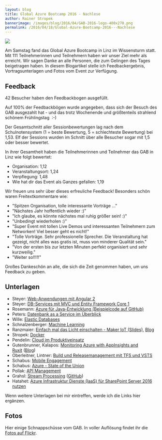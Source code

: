 ```yaml
---
layout: blog
title: Global Azure Bootcamp 2016 - Nachlese
author: Rainer Stropek
bannerimage: /images/blog/2016/04/GAB-2016-logo-400x270.png
permalink: /2016/04/18/Global-Azure-Bootcamp-2016---Nachlese
---
```


<p xmlns="http://www.w3.org/1999/xhtml">
  <img src="{{site.baseurl}}images/blog/2016/04/GAB/2016-04-08 CoderDojo-16.jpg" />
</p><p xmlns="http://www.w3.org/1999/xhtml">Am Samstag fand das Global Azure Bootcamp in Linz im Wissensturm statt. Mit 111 Teilnehmerinnen und Teilnehmern haben wir unser Ziel mehr als erreicht. Wir sagen Danke an alle Personen, die zum Gelingen des Tages beigetragen haben. In diesem Blogartikel stelle ich Feedbackergebnis, Vortragsunterlagen und Fotos vom Event zur Verfügung.</p><h2 xmlns="http://www.w3.org/1999/xhtml">Feedback</h2><p xmlns="http://www.w3.org/1999/xhtml">42 Besucher haben den Feedbackbogen ausgefüllt.</p><p class="highlighted" xmlns="http://www.w3.org/1999/xhtml">Auf 100% der Feedbackbögen wurde angegeben, dass sich der Besuch des GAB ausgezahlt hat - und das trotz Wochenende und größtenteils strahlend schönem Frühlingstag  :-)</p><p xmlns="http://www.w3.org/1999/xhtml">Der Gesamtschnitt aller Sessionbewertungen lag nach dem Schulnotensystem (1 = beste Bewertung, 5 = schlechteste Bewertung) bei 1,53. Elf der Sessions wurden im Schnitt über alle Besucher sogar mit 1,5 oder besser bewertet.</p><p xmlns="http://www.w3.org/1999/xhtml">In ihrer Gesamtheit haben die Teilnehmerinnen und Teilnehmer das GAB in Linz wie folgt bewertet:</p><ul xmlns="http://www.w3.org/1999/xhtml">
  <li>Organisation: 1,12</li>
  <li>Veranstaltungsort: 1,24</li>
  <li>Verpflegung: 1,48</li>
  <li>Wie hat dir das Event als Ganzes gefallen: 1,19</li>
</ul><p xmlns="http://www.w3.org/1999/xhtml">Wir freuen uns sehr über dieses erfreuliche Feedback! Besonders schön waren Freitextkommentare wie:</p><ul xmlns="http://www.w3.org/1999/xhtml">
  <li>"Spitzen Organisation, tolle interessante Vorträge ..."</li>
  <li>"Nächstes Jahr hoffentlich wieder :)"</li>
  <li>"Ich glaube, es könnte nächstes mal ruhig größer sein! :)"</li>
  <li>"Unbedingt wiederholen :)"</li>
  <li>"Super Event mit tollen Live Demos und interessanten Teilnehmern zum Networken! Viel besser geht es nicht!"</li>
  <li>"Tolle Vorträge. Sehr professionelle Sprecher. Die Veranstaltung hat gezeigt, nicht alles was gratis ist, muss von minderer Qualität sein."</li>
  <li>"Von der ersten bis zur letzten Minuten perfekt organisiert und sehr kurzweilig."</li>
  <li>"Weiter so!!!!!"</li>
</ul><p xmlns="http://www.w3.org/1999/xhtml">Großes Dankeschön an alle, die sich die Zeit genommen haben, um uns Feedback zu geben.</p><h2 xmlns="http://www.w3.org/1999/xhtml">Unterlagen</h2><ul xmlns="http://www.w3.org/1999/xhtml">
  <li>Steyer: <a href="http://www.softwarearchitekt.at/post/2016/04/16/unterlagen-zum-vortrag-moderne-web-anwendungen-mit-angular-2-vom-global-azure-bootcamp-in-linz-april-2016.aspx" target="_blank">Web-Anwendungen mit Angular 2</a></li>
  <li>Steyer: <a href="http://www.softwarearchitekt.at/post/2016/04/16/unterlagen-zum-vortrag-datenbasierte-services-mit-mvc-core-1-und-ef-core-1-vom-global-azure-bootcamp-in-linz-april-2016.aspx" target="_blank">DB-Services mit MVC und Entity Framework Core 1</a></li>
  <li>Rosemann: <a href="https://github.com/scintillation/talks/tree/master/meimarie" target="_blank">Azure für Java-Entwicklung (Beispielcode auf GitHub)</a></li>
  <li>Peters: <a href="{{site.baseurl}}images/blog/2016/04/Fit 4 Azure SQL.PDF" target="_blank">Datenbank as a Service im Überblick</a></li>
  <li>Wille: <a href="https://github.com/christophwille/demosatconferences/tree/master/gab16" target="_blank">Elastic Databases</a></li>
  <li>Schnalzenberger: <a href="{{site.baseurl}}images/blog/2016/04/2016-04 Global Azure Bootcamp MachineLearning.7z" target="_blank">Machine Learning</a></li>
  <li>Ranzmaier: <a href="https://onedrive.live.com/redir?resid=9999FA49EB6E4451!466095&amp;authkey=!AKq7rFUciMDRfhU&amp;ithint=file%2cpptx" target="_blank">Einfach mal das Licht einschalten - Maker IoT (Slides)</a>, <a href="http://www.dotnet.xyz/" target="_blank">Blog</a></li>
  <li>Stropek: <a href="https://github.com/rstropek/DockerVS2015Intro/" target="_blank">Docker</a></li>
  <li>Pendelin: <a href="{{site.baseurl}}images/blog/2016/04/Monitoring Azure with AppInsights and Ruxit.pptx" target="_blank">Cloud im Produktiveinsatz</a></li>
  <li>Gutenbrunner, Kalapos: <a href="{{site.baseurl}}images/blog/2016/04/Monitoring Azure with AppInsights and Ruxit.pptx" target="_blank">Monitoring Azure with AppInsights and Ruxit</a> (<a href="http://kalapos.azurewebsites.net/monitoring-with-application-insights" target="_blank">Blog</a>)</li>
  <li>Oberleitner, Lintner: <a href="{{site.baseurl}}images/blog/2016/04/AzureBootcamp_2016Linz_VSTS_TFS_BuildandReleaseManagement.pdf" target="_blank">Build und Releasemanagement mit TFS und VSTS</a></li>
  <li>Schabus: <a href="{{site.baseurl}}images/blog/2016/04/Azure_MobileEngagement__20160416.pdf" target="_blank">Mobile Engagement</a></li>
  <li>Schabus: <a href="{{site.baseurl}}images/blog/2016/04/Azure_StateOfTheUnion_20160416.pdf" target="_blank">Azure - State of the Union</a></li>
  <li>Pollak: <a href="https://blog.spectologic.com/2016/04/20/api-management-on-global-azure-bootcamp-2016/" target="_blank">API Management</a></li>
  <li>Grahsl: <a href="{{site.baseurl}}images/blog/2016/04/GAB16_Stream_Processing_with_Azure.pdf" target="_blank">Stream Processing</a> (<a href="https://github.com/hpgrahsl/gab2016streamanalytics" target="_blank">GitHub</a>)</li>
  <li>Hatahet: <a href="{{site.baseurl}}images/blog/2016/04/GAB-2016-Hatahet-Azure-Infrastruktur-Dienste-fuer-SharePoint-Server-2016.pdf" target="_blank">Azure Infrastruktur Dienste (IaaS) für SharePoint Server 2016 nutzen</a></li>
</ul><p xmlns="http://www.w3.org/1999/xhtml">Wenn weitere Unterlagen bei mir eintreffen, werde ich die Links hier ergänzen.</p><h2 xmlns="http://www.w3.org/1999/xhtml">Fotos</h2><p xmlns="http://www.w3.org/1999/xhtml">Hier einige Schnappschüsse vom GAB. In voller Auflösung findet ihr die <a href="https://flic.kr/s/aHskxKhgMs" target="_blank">Fotos auf Flickr</a>.</p><f:function name="Composite.Media.ImageGallery.Slimbox2" xmlns:f="http://www.composite.net/ns/function/1.0">
  <f:param name="MediaFolder" value="MediaArchive:fbed2258-6c4b-48f0-80c6-e21d31652b99" xmlns:f="http://www.composite.net/ns/function/1.0" />
  <f:param name="ThumbnailMaxWidth" value="128" xmlns:f="http://www.composite.net/ns/function/1.0" />
  <f:param name="ThumbnailMaxHeight" value="128" xmlns:f="http://www.composite.net/ns/function/1.0" />
  <f:param name="ImageMaxWidth" value="1280" xmlns:f="http://www.composite.net/ns/function/1.0" />
  <f:param name="ImageMaxHeight" value="1024" xmlns:f="http://www.composite.net/ns/function/1.0" />
  <f:param name="AutoSquareThumbnails" value="True" xmlns:f="http://www.composite.net/ns/function/1.0" />
</f:function>